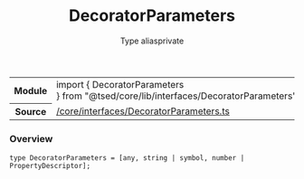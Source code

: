 
<header class="symbol-info-header"><h1 id="decoratorparameters">DecoratorParameters</h1><label class="symbol-info-type-label type">Type alias</label><label class="api-type-label private" title="private">private</label></header>
<!-- summary -->
<section class="symbol-info"><table class="is-full-width"><tbody><tr><th>Module</th><td><div class="lang-typescript"><span class="token keyword">import</span> { DecoratorParameters }&nbsp;<span class="token keyword">from</span>&nbsp;<span class="token string">"@tsed/core/lib/interfaces/DecoratorParameters"</span></div></td></tr><tr><th>Source</th><td><a href="https://github.com/Romakita/ts-express-decorators/blob/v4.17.7/src//core/interfaces/DecoratorParameters.ts#L0-L0">/core/interfaces/DecoratorParameters.ts</a></td></tr></tbody></table></section>
<!-- overview -->


### Overview


<pre><code class="typescript-lang ">type DecoratorParameters = <span class="token punctuation">[</span><span class="token keyword">any</span><span class="token punctuation">,</span> <span class="token keyword">string</span> | symbol<span class="token punctuation">,</span> <span class="token keyword">number</span> | PropertyDescriptor<span class="token punctuation">]</span><span class="token punctuation">;</span></code></pre>


<!-- Parameters -->

<!-- Description -->

<!-- Members -->

